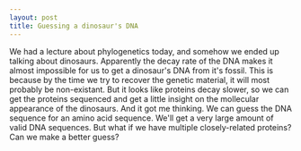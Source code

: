 ```yaml
---
layout: post
title: Guessing a dinosaur's DNA
---
```


We had a lecture about phylogenetics today, and somehow we ended up talking about dinosaurs. Apparently the decay rate of the DNA makes it almost impossible for us to get a dinosaur's DNA from it's fossil. This is because by the time we try to recover the genetic material, it will most probably be non-existant. But it looks like proteins decay slower, so we can get the proteins sequenced and get a little insight on the mollecular appearance of the dinosaurs.
And it got me thinking. We can guess the DNA sequence for an amino acid sequence. We'll get a very large amount of valid DNA sequences. But what if we have multiple closely-related proteins? Can we make a better guess?
